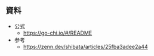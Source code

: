 ## 資料
- 公式
    - https://go-chi.io/#/README
- 参考
    - https://zenn.dev/shibata/articles/25fba3adee2a44
